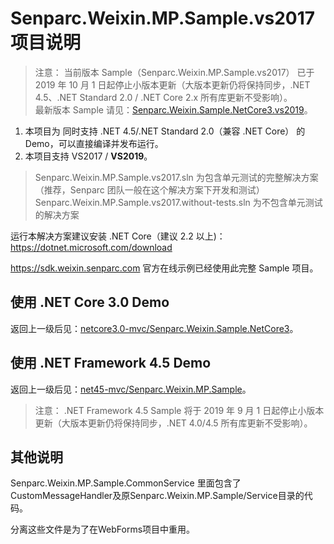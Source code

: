# Senparc.Weixin.MP.Sample.vs2017 项目说明

> 注意： 当前版本 Sample（Senparc.Weixin.MP.Sample.vs2017） 已于 2019 年 10 月 1 日起停止小版本更新（大版本更新仍将保持同步，.NET 4.5、.NET Standard 2.0 / .NET Core 2.x 所有库更新不受影响）。<br>
> 最新版本 Sample 请见：[Senparc.Weixin.Sample.NetCore3.vs2019](../netcore3.0-mvc/)。


1. 本项目为 同时支持 .NET 4.5/.NET Standard 2.0（兼容 .NET Core） 的 Demo，可以直接编译并发布运行。
2. 本项目支持 VS2017 / **VS2019**。


> Senparc.Weixin.MP.Sample.vs2017.sln 为包含单元测试的完整解决方案（推荐，Senparc 团队一般在这个解决方案下开发和测试）<br>
> Senparc.Weixin.MP.Sample.vs2017.without-tests.sln 为不包含单元测试的解决方案

运行本解决方案建议安装 .NET Core（建议 2.2 以上)：https://dotnet.microsoft.com/download

https://sdk.weixin.senparc.com 官方在线示例已经使用此完整 Sample 项目。

## 使用 .NET Core 3.0 Demo

返回上一级后见：[netcore3.0-mvc/Senparc.Weixin.Sample.NetCore3](../netcore3.0-mvc)。

## 使用 .NET Framework 4.5 Demo

返回上一级后见：[net45-mvc/Senparc.Weixin.MP.Sample](../net45-mvc)。

> 注意： .NET Framework 4.5 Sample 将于 2019 年 9 月 1 日起停止小版本更新（大版本更新仍将保持同步，.NET 4.0/4.5 所有库更新不受影响）。




## 其他说明

Senparc.Weixin.MP.Sample.CommonService 里面包含了CustomMessageHandler及原Senparc.Weixin.MP.Sample/Service目录的代码。

分离这些文件是为了在WebForms项目中重用。
